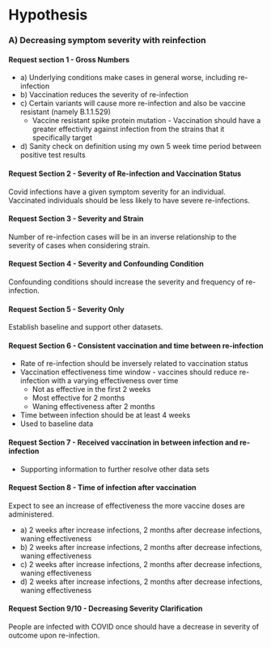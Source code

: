 # Hypothesis

### A) Decreasing symptom severity with reinfection
#### Request section 1 - Gross Numbers
 - a) Underlying conditions make cases in general worse, including re-infection
 - b) Vaccination reduces the severity of re-infection
 - c) Certain variants will cause more re-infection and also be vaccine resistant (namely B.1.1.529)
   - Vaccine resistant spike protein mutation - Vaccination should have a greater effectivity against infection from the strains that it specifically target
 - d) Sanity check on definition using my own 5 week time period between positive test results

#### Request Section 2 - Severity of Re-infection and Vaccination Status
Covid infections have a given symptom severity for an individual. Vaccinated individuals should be less likely to have severe re-infections.

#### Request Section 3 - Severity and Strain
 Number of re-infection cases will be in an inverse relationship to the severity of cases when considering strain.

#### Request Section 4 - Severity and Confounding Condition
Confounding conditions should increase the severity and frequency of re-infection.

#### Request Section 5 - Severity Only
Establish baseline and support other datasets.

#### Request Section 6 - Consistent vaccination and time between re-infection 
 - Rate of re-infection should be inversely related to vaccination status
 - Vaccination effectiveness time window - vaccines should reduce re-infection with a varying effectiveness over time
   - Not as effective in the first 2 weeks
   - Most effective for 2 months
   - Waning effectiveness after 2 months
 - Time between infection should be at least 4 weeks
 - Used to baseline data

#### Request Section 7 - Received vaccination in between infection and re-infection
 - Supporting information to further resolve other data sets

#### Request Section 8 - Time of infection after vaccination
Expect to see an increase of effectiveness the more vaccine doses are administered.
 - a) 2 weeks after increase infections, 2 months after decrease infections, waning effectiveness
 - b) 2 weeks after increase infections, 2 months after decrease infections, waning effectiveness
 - c) 2 weeks after increase infections, 2 months after decrease infections, waning effectiveness
 - d) 2 weeks after increase infections, 2 months after decrease infections, waning effectiveness

#### Request Section 9/10  - Decreasing Severity Clarification
People are infected with COVID once should have a decrease in severity of outcome upon re-infection.
